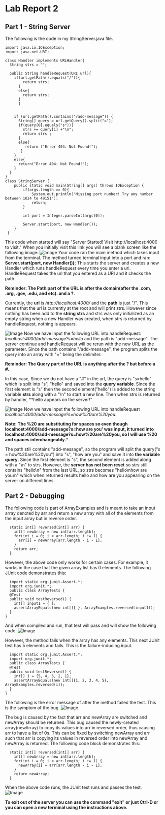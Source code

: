 # Lab Report 2
## Part 1 - String Server 
The following is the code in my StringServer.java file.
```
import java.io.IOException;
import java.net.URI;

class Handler implements URLHandler{
  String strs = "";

  public String handleRequest(URI url){
    if(url.getPath().equals("/")){
        return strs;
      }
      else{
        return strs;
      }
      }
      
    
    if (url.getPath().contains("/add-message")) {
      String[] query = url.getQuery().split("=");
      if(query[0].equals("s")){
        strs += query[1] +"\n";
        return strs ;
      }
      else{
         return ("Error 404: Not Found!");
       }
    }
    else{
      return("Error 404: Not Found!");
    }
  }
}
class StringServer {
    public static void main(String[] args) throws IOException {
        if(args.length == 0){
            System.out.println("Missing port number! Try any number between 1024 to 49151");
            return;
        }

        int port = Integer.parseInt(args[0]);

        Server.start(port, new Handler());
    }
 }
```
This code when started will say "Server Started! Visit http://localhost:4000 to visit."
When you initially visit this link you will see a blank screen like the following image:
![Image](https://user-images.githubusercontent.com/126924884/233493870-8b4cf738-3b35-405f-83d6-6908a2499260.png)
Your code ran the main method which takes input from the terminal. The method turned terminal input into a port and ran: **Server.start(port, new Handler());**
This starts the server and creates a new Handler which runs handleRequest every time you enter a url. HandleRequest takes the url that you entered as a URI and it checks the path. 

**Reminder: The Path part of the URL is after the domain(after the .com, .org, .gov, .edu, and etc). and a ?.**

Currently, the **url** is *http://localhost:4000/* and the **path** is just "/". This means that the url is currently at the root and will print strs. However since nothing has been add to the **string strs** and strs was only initialized as an empty string when a new Handler was created, when strs is returned by handleRequest, nothing is appears. 

![Image](https://user-images.githubusercontent.com/126924884/233496634-3d989536-1b98-4706-bb7c-4ed62c250e94.png)
Now we have input the following URL into handleRequest: *localhost:4000/add-message?s=hello* and the path is "add-message". The server continue and handleRequest will be rerun with the new URL as the parameter. Since the path contains "/add-message", the program splits the query into an array with "=" being the delimiter.

**Reminder: The Query part of the URL is anything after the ? but before a #.**

In this case, Since we do not have a "#" in the url, the query is "s=hello" which is split into "s", "hello" and saved into the **query variable**. Since the first element is "s" then the second element("hello") is added to the string variable **strs** along with a "\n" to start a new line. Then when strs is returned by handler, **hello appears on the server!"

![Image](https://user-images.githubusercontent.com/126924884/233498282-c7c46a81-76cf-4d84-9e73-f286c08d22c7.png)
Now we have input the following URL into handleRequest *localhost:4000/add-message?s=how%20are%20you*.

**Note: The %20 are substituting for spaces so even though localhost:4000/add-message?s=how are you' was input, it turned into localhost:4000/add-message?s=how%20are%20you, so I will use %20 and spaces interchangeably.***

The path still contains "add-message", so the program will split the query("s = how%20are%20you") into "s", "how are you" and save it into **the variable query**. Since the first element is "s", the second element is added along with a "\n" to strs. 
However, the **server has not been reset** so strs still contains "hello\n" from the last URL, so strs becomes "hello\nhow are you\n" which when returned results hello and how are you appearing on the server on different lines.  

## Part 2 - Debugging 
The following code is part of ArrayExamples and is meant to take an input array denoted by **arr** and return a new array with all of the elements from the input array but in reverse order.

```
  static int[] reversed(int[] arr) {
    int[] newArray = new int[arr.length];
    for(int i = 0; i < arr.length; i += 1) {
      arr[i] = newArray[arr.length - i - 1];
    }
    return arr;
  }
```
However, the above code only works for certain cases. 
For example, it works in the case that the given array list has 0 elements. The following JUnit code demonstrates this: 
```
  import static org.junit.Assert.*;
  import org.junit.*;
  public class ArrayTests {
  @Test
  public void testReversed() {
    int[] input1 = { };
    assertArrayEquals(new int[]{ }, ArrayExamples.reversed(input1));
  }
}
```
And when compiled and run, that test will pass and will show the following code:
![Image](https://user-images.githubusercontent.com/126924884/233515074-ea412b0c-5ccc-4991-a3e5-3236138dbe54.png)

However, the method fails when the array has any elements. This next JUnit test has 5 elements and fails. This is the failure-inducing input.

```
  import static org.junit.Assert.*;
  import org.junit.*;
  public class ArrayTests {
  @Test
  public void testReversed() {
    int[] i = {5, 4, 3, 2, 1};
    assertArrayEquals(new int[]{1, 2, 3, 4, 5}, ArrayExamples.reversed(i));
  }
}
```
The following is the error message of after the method failed the test. This is the symptom of the bug.
![Image](https://user-images.githubusercontent.com/126924884/233515822-441cac35-9551-492e-a106-696aba97d145.png)

The bug is caused by the fact that arr and newArray are switched and newArray should be returned. This bug caused the newly-created array(newArray) to copy its values into arr in reversed order, thus causing arr to have a list of 0s. This can be fixed by switching newArray and arr such that arr is copying its values in reversed order into newArray and newArray is returned. The following code block demonstrates this:


```
  static int[] reversed(int[] arr) {
    int[] newArray = new int[arr.length];
    for(int i = 0; i < arr.length; i += 1) {
      newArray[i] = arr[arr.length - i - 1];
    }
    return newArray;
  }

```
When the above code runs, the JUnit test runs and passes the test.
![Image](https://user-images.githubusercontent.com/126924884/233516498-6173c011-cdf7-4dd8-9963-be245b7bb99d.png)

**To exit out of the server you can use the command "exit" or just Ctrl-D or you can open a new terminal using the instructions above.** 

